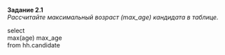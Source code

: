 **Задание 2.1**    
*Рассчитайте максимальный возраст (max_age) кандидата в таблице.*    

select    
    max(age) max_age    
from hh.candidate    